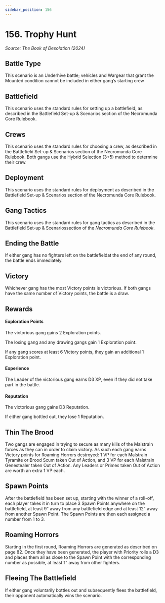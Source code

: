 ```yaml
---
sidebar_position: 156
---
```


# 156. Trophy Hunt

_Source: The Book of Desolation (2024)_

Battle Type[​](#battle-type "Direct link to Battle Type")
---------------------------------------------------------

This scenario is an Underhive battle; vehicles and Wargear that grant the Mounted condition cannot be included in either gang’s starting crew

Battlefield[​](#battlefield "Direct link to Battlefield")
---------------------------------------------------------

This scenario uses the standard rules for setting up a battlefield, as described in the Battlefield Set-up & Scenarios section of the Necromunda Core Rulebook.

Crews[​](#crews "Direct link to Crews")
---------------------------------------

This scenario uses the standard rules for choosing a crew, as described in the Battlefield Set-up & Scenarios section of the Necromunda Core Rulebook. Both gangs use the Hybrid Selection (3+5) method to determine their crew.

Deployment[​](#deployment "Direct link to Deployment")
------------------------------------------------------

This scenario uses the standard rules for deployment as described in the Battlefield Set-up & Scenarios section of the Necromunda Core Rulebook.

Gang Tactics[​](#gang-tactics "Direct link to Gang Tactics")
------------------------------------------------------

This scenario uses the standard rules for gang tactics as described in the Battlefield Set-up & Scenariossection of the _Necromunda Core Rulebook_.

Ending the Battle[​](#ending-the-battle "Direct link to Ending the Battle")
---------------------------------------------------------------------------

If either gang has no fighters left on the battlefieldat the end of any round, the battle ends immediately.

Victory[​](#victory "Direct link to Victory")
---------------------------------------------------------------------------

Whichever gang has the most Victory points is victorious. If both gangs have the same number of Victory points, the battle is a draw.

Rewards[​](#rewards "Direct link to Rewards")
---------------------------------------------------------------------------

#### Exploration Points
The victorious gang gains 2 Exploration points.

The losing gang and any drawing gangs gain 1 Exploration point.

If any gang scores at least 6 Victory points, they gain an additional 1 Exploration point.

#### Experience
The Leader of the victorious gang earns D3 XP, even if they did not take part in the battle.

#### Reputation
The victorious gang gains D3 Reputation.

If either gang bottled out, they lose 1 Reputation.

Thin The Brood[​](#thin-the-brood "Direct link to Thin The Brood")
--------------------------------------------------------------------------------
Two gangs are engaged in trying to secure as many kills of the Malstrain forces as they can in order to claim victory. As such each gang earns Victory points for Roaming Horrors destroyed: 1 VP for each Malstrain Tyramite or Brood Scum taken Out of Action, and 3 VP for each Malstrain Genestealer taken Out of Action. Any Leaders or Primes taken Out of Action are worth an extra 1 VP each.

Spawn Points[​](#spawn-points "Direct link to Spawn Points")
--------------------------------------------------------------------

After the battlefield has been set up, starting with the winner of a roll-off, each player takes it in turn to place 3 Spawn Points anywhere on the battlefield, at least 9" away from any battlefield edge and at least 12" away from another Spawn Point. The Spawn Points are then each assigned a number from 1 to 3.

Roaming Horrors[​](#roaming-horrors "Direct link to Roaming Horrors")
--------------------------------------------------------------------

Starting in the first round, Roaming Horrors are generated as described on page 82. Once they have been generated, the player with Priority rolls a D3 and places them all as close to the Spawn Point with the corresponding number as possible, at least 1" away from other fighters.

Fleeing The Battlefield[​](#fleeing-the-battlefield "Direct link to Fleeing The Battlefield")
--------------------------------------------------------------------------------------------

If either gang voluntarily bottles out and subsequently flees the battlefield, their opponent automatically wins the scenario.
